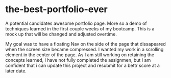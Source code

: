 
# the-best-portfolio-ever

A potential candidates awesome portfolio page.
More so a demo of techniques learned 
in the first couple weeks of my bootcamp.
This is a mock up that will be changed and adjusted overtime. 

My goal was to have a floating Nav on the side of the page that 
dissapeared when the screen size became compressed. 
I wanted my work in a scrolling element in the center of the page.
As I am still working on retaining the concepts learned, 
I have not fully completed the assignmen, 
but I am confident that i can update this project and resubmit for a bettr score at a later date. 





